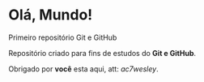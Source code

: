 # Olá, Mundo!

Primeiro repositório Git e GitHub

Repositório criado para fins de estudos do **Git e GitHub**.

Obrigado por **você** esta aqui, att: *ac7wesley*.
